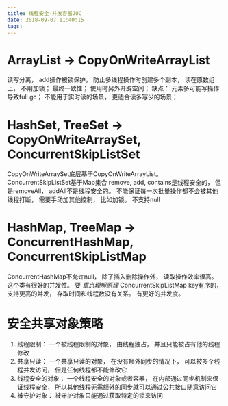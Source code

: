 ```yaml
---
title: 线程安全-并发容器JUC
date: 2018-09-07 11:40:15
tags:
---
```


# ArrayList -> CopyOnWriteArrayList
读写分离， add操作被锁保护， 防止多线程操作时创建多个副本， 读在原数组上， 不用加锁； 最终一致性； 使用时另外开辟空间； 
缺点： 元素多可能写操作导致full gc； 不能用于实时读的场景， 更适合读多写少的场景； 

# HashSet, TreeSet -> CopyOnWriteArraySet, ConcurrentSkipListSet
CopyOnWriteArraySet底层基于CopyOnWriteArrayList。
ConcurrentSkipListSet基于Map集合 remove, add, contains是线程安全的， 但是removeAll， addAll不是线程安全的。 不能保证每一次批量操作都不会被其他线程打断， 需要手动加其他控制， 比如加锁。 不支持null	

# HashMap, TreeMap -> ConcurrentHashMap, ConcurrentSkipListMap
ConcurrentHashMap不允许null， 除了插入删除操作外， 读取操作效率很高。 这个类有很好的并发性。 要 *重点理解原理*
ConcurrentSkipListMap key有序的， 支持更高的并发， 存取时间和线程数没有关系。 有更好的并发度。

# 安全共享对象策略

1. 线程限制： 一个被线程限制的对象， 由线程独占， 并且只能被占有他的线程修改
2. 共享只读： 一个共享只读的对象， 在没有额外同步的情况下， 可以被多个线程并发访问， 但是任何线程都不能修改它
3. 线程安全的对象： 一个线程安全的对象或者容器， 在内部通过同步机制来保证线程安全， 所以其他线程无需额外的同步就可以通过公共接口随意访问它
4. 被守护对象： 被守护对象只能通过获取特定的锁来访问



